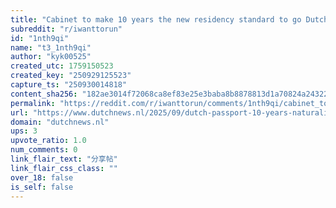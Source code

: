 ```yaml
---
title: "Cabinet to make 10 years the new residency standard to go Dutch - DutchNews.nl"
subreddit: "r/iwanttorun"
id: "1nth9qi"
name: "t3_1nth9qi"
author: "kyk00525"
created_utc: 1759150523
created_key: "250929125523"
capture_ts: "250930014818"
content_sha256: "182ae3014f72068ca8ef83e25e3baba8b8878813d1a70824a243222b9bf70661"
permalink: "https://reddit.com/r/iwanttorun/comments/1nth9qi/cabinet_to_make_10_years_the_new_residency/"
url: "https://www.dutchnews.nl/2025/09/dutch-passport-10-years-naturalisation/"
domain: "dutchnews.nl"
ups: 3
upvote_ratio: 1.0
num_comments: 0
link_flair_text: "分享帖"
link_flair_css_class: ""
over_18: false
is_self: false
---
```


